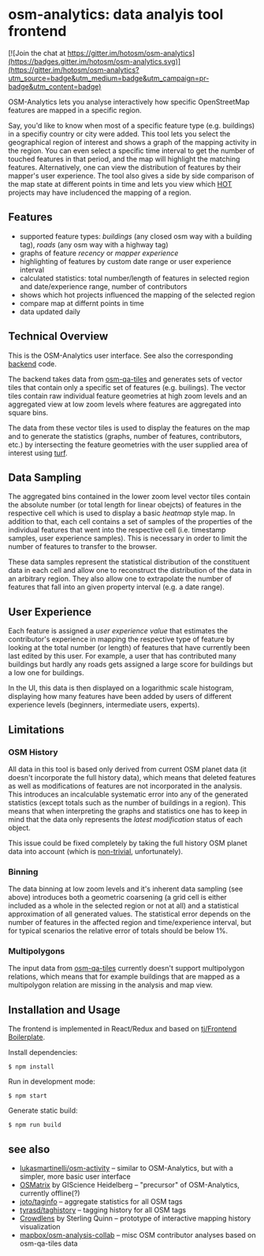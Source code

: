 osm-analytics: data analyis tool frontend
=========================================

[![Join the chat at https://gitter.im/hotosm/osm-analytics](https://badges.gitter.im/hotosm/osm-analytics.svg)](https://gitter.im/hotosm/osm-analytics?utm_source=badge&utm_medium=badge&utm_campaign=pr-badge&utm_content=badge)

OSM-Analytics lets you analyse interactively how specific OpenStreetMap features are mapped in a specific region.

Say, you'd like to know when most of a specific feature type (e.g. buildings) in a specifiy country or city were added. This tool lets you select the geographical region of interest and shows a graph of the mapping activity in the region. You can even select a specific time interval to get the number of touched features in that period, and the map will highlight the matching features. Alternatively, one can view the distribution of features by their mapper's user experience. The tool also gives a side by side comparison of the map state at different points in time and lets you view which [HOT](https://hotosm.org/) projects may have includenced the mapping of a region.

Features
--------

* supported feature types: *buildings* (any closed osm way with a building tag), *roads* (any osm way with a highway tag)
* graphs of feature *recency* or *mapper experience*
* highlighting of features by custom date range or user experience interval
* calculated statistics: total number/length of features in selected region and date/experience range, number of contributors
* shows which hot projects influenced the mapping of the selected region
* compare map at differnt points in time
* data updated daily

Technical Overview
------------------

This is the OSM-Analytics user interface. See also the corresponding [backend](https://github.com/hotosm/osm-analytics-cruncher/) code.

The backend takes data from [osm-qa-tiles](http://osmlab.github.io/osm-qa-tiles/) and generates sets of vector tiles that contain only a specific set of features (e.g. builings). The vector tiles contain raw individual feature geometries at high zoom levels and an aggregated view at low zoom levels where features are aggregated into square bins.

The data from these vector tiles is used to display the features on the map and to generate the statistics (graphs, number of features, contributors, etc.) by intersecting the feature geometries with the user supplied area of interest using [turf](http://turfjs.org/).

Data Sampling
-------------

The aggregated bins contained in the lower zoom level vector tiles contain the absolute number (or total length for linear obejcts) of features in the respective cell which is used to display a basic *heatmap* style map. In addition to that, each cell contains a set of samples of the properties of the individual features that went into the respective cell (i.e. timestamp samples, user experience samples). This is necessary in order to limit the number of features to transfer to the browser.

These data samples represent the statistical distribution of the constituent data in each cell and allow one to reconstruct the distribution of the data in an arbitrary region. They also allow one to extrapolate the number of features that fall into an given property interval (e.g. a date range).

User Experience
---------------

Each feature is assigned a *user experience value* that estimates the contributor's experience in mapping the respective type of feature by looking at the total number (or length) of features that have currently been last edited by this user. For example, a user that has contributed many buildings but hardly any roads gets assigned a large score for buildings but a low one for buildings.

In the UI, this data is then displayed on a logarithmic scale histogram, displaying how many features have been added by users of different experience levels (beginners, intermediate users, experts).

Limitations
-----------

### OSM History

All data in this tool is based only derived from current OSM planet data (it doesn't incorporate the full history data), which means that deleted features as well as modifications of features are not incorporated in the analysis. This introduces an incalculable systematic error into any of the generated statistics (except totals such as the number of buildings in a region). This means that when interpreting the graphs and statistics one has to keep in mind that the data only represents the *latest modification* status of each object.

This issue could be fixed completely by taking the full history OSM planet data into account (which is [non-trivial](http://www.mdpi.com/2220-9964/5/3/37), unfortunately).

### Binning

The data binning at low zoom levels and it's inherent data sampling (see above) introduces both a geometric coarsening (a grid cell is either included as a whole in the selected region or not at all) and a statistical approximation of all generated values. The statistical error depends on the number of features in the affected region and time/experience interval, but for typical scenarios the relative error of totals should be below 1%.

### Multipolygons

The input data from [osm-qa-tiles](http://osmlab.github.io/osm-qa-tiles/) currently doesn't support multipolygon relations, which means that for example buildings that are mapped as a multipolygon relation are missing in the analysis and map view.

Installation and Usage
----------------------

The frontend is implemented in React/Redux and based on [tj/Frontend Boilerplate](https://github.com/tj/frontend-boilerplate).

Install dependencies:

```
$ npm install
```

Run in development mode:

```
$ npm start
```

Generate static build:

```
$ npm run build
```

see also
--------

* [lukasmartinelli/osm-activity](https://github.com/lukasmartinelli/osm-activity) – similar to OSM-Analytics, but with a simpler, more basic user interface
* [OSMatrix](http://wiki.openstreetmap.org/wiki/OSMatrix) by GIScience Heidelberg – "precursor" of OSM-Analytics, currently offline(?)
* [joto/taginfo](https://github.com/joto/taginfo) – aggregate statistics for all OSM tags
* [tyrasd/taghistory](https://github.com/tyrasd/taghistory) – tagging history for all OSM tags
* [Crowdlens](http://stateofthemap.us/2016/learning-about-the-crowd/) by Sterling Quinn – prototype of interactive mapping history visualization
* [mapbox/osm-analysis-collab](http://mapbox.github.io/osm-analysis-collab/osm-quality.html) – misc OSM contributor analyses based on osm-qa-tiles data
